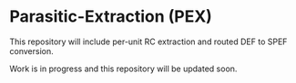 # Parasitic-Extraction (PEX)

This repository will include per-unit RC extraction and routed DEF to SPEF
conversion. 

Work is in progress and this repository will be updated soon.
